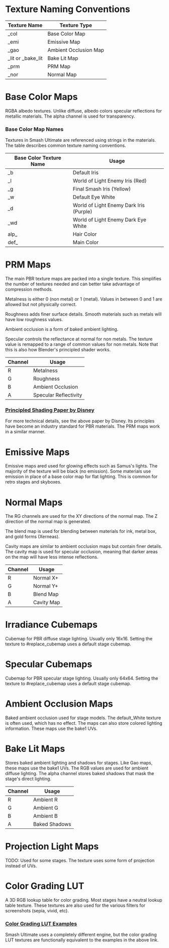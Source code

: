 # Texture Naming Conventions
| Texture Name | Texture Type |
| --- | --- |
| _col | Base Color Map |
| _emi | Emissive Map |
| _gao | Ambient Occlusion Map |
| _lit or _bake_lit | Bake Lit Map |
| _prm | PRM Map |
| _nor | Normal Map |

# Base Color Maps
RGBA albedo textures. Unlike diffuse, albedo colors specular reflections for metallic materials.
The alpha channel is used for transparency.

### Base Color Map Names
Textures in Smash Ultimate are referenced using strings in the materials. The table describes common
texture naming conventions.

| Base Color Texture Name | Usage |
| --- | --- |
| _b | Default Iris |
| _l | World of Light Enemy Iris (Red) |
| _g | Final Smash Iris (Yellow) |
| _w | Default Eye White |
| _d | World of Light Enemy Dark Iris (Purple) |
| _wd | World of Light Enemy Dark Eye White |
| alp_ | Hair Color |
| def_ | Main Color |

# PRM Maps
The main PBR texture maps are packed into a single texture. This simplifies the number of textures
needed and can better take advantage of compression methods.

Metalness is either 0 (non metal) or 1
(metal). Values in between 0 and 1 are allowed but not physically correct.

Roughness adds finer surface details. Smooth materials such as metals will have low roughness values.

Ambient occlusion is a form of baked ambient
lighting.

Specular controls the reflectance at normal for non metals. The texture value is remapped to a range
of common values for non metals. Note that this is also how Blender's principled shader works.

| Channel | Usage |
| --- | --- |
| R | Metalness  |
| G | Roughness   |
| B | Ambient Occlusion |
| A | Specular Reflectivity |


### [Principled Shading Paper by Disney](https://disney-animation.s3.amazonaws.com/library/s2012_pbs_disney_brdf_notes_v2.pdf)
For more technical details, see the above paper by Disney. Its principles have become an industry standard for PBR materials. The PRM maps work in a similar manner.

# Emissive Maps
Emissive maps ared used for glowing effects such as Samus's lights. The majority of the texture will
be black (no emission). Some materials use emission in place of a base color map for flat lighting.
This is common for retro stages and skyboxes.

# Normal Maps
The RG channels are used for the XY directions of the normal map. The Z direction of the normal map
is generated.

The blend map is used for blending between materials for ink, metal box, and gold forms
(Xerneas).

Cavity maps are similar to ambient occlusion maps but contain finer
details. The cavity map is used for specular occlusion, meaning that darker areas on the map will
have less intense reflections.

| Channel | Usage |
| --- | --- |
| R | Normal X+  |
| G | Normal Y+  |
| B | Blend Map  |
| A | Cavity Map|

# Irradiance Cubemaps
Cubemap for PBR diffuse stage lighting. Usually only 16x16. Setting the texture to #replace_cubemap
uses a default stage cubemap.

# Specular Cubemaps
Cubemap for PBR specular stage lighting. Usually only 64x64. Setting the texture to #replace_cubemap
uses a default stage cubemap.

# Ambient Occlusion Maps
Baked ambient occlusion used for stage models. The default_White texture is often used, which has no
effect. The maps can also store colored lighting information. These maps use the bake1 UVs.

# Bake Lit Maps
Stores baked ambient lighting and shadows for stages. Like Gao maps, these maps use the bake1 UVs.
The RGB values are used for ambient diffuse lighting. The alpha channel stores baked shadows that
mask the stage's direct lighting.

| Channel | Usage |
| --- | --- |
| R | Ambient R  |
| G | Ambient G  |
| B | Ambient B |
| A | Baked Shadows |

# Projection Light Maps
TODO: Used for some stages. The texture uses some form of projection instead of UVs.

# Color Grading LUT
A 3D RGB lookup table for color grading. Most stages have a neutral lookup table texture. These
textures are also used for the various filters for screenshots (sepia, vivid, etc).

### [Color Grading LUT Examples](https://docs.unrealengine.com/en-us/Engine/Rendering/PostProcessEffects/UsingLUTs)
Smash Ultimate uses a completely different engine, but the color grading LUT textures are
functionally equivalent to the examples in the above link.  
